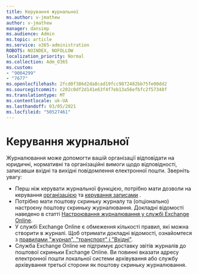 ```yaml
---
title: Керування журнальної
ms.author: v-jmathew
author: v-jmathew
manager: dansimp
ms.audience: Admin
ms.topic: article
ms.service: o365-administration
ROBOTS: NOINDEX, NOFOLLOW
localization_priority: Normal
ms.collection: Adm_O365
ms.custom:
- "9004299"
- "7677"
ms.openlocfilehash: 2fcd0f386d2da8cad19fcc9872482bb75fe00dd2
ms.sourcegitcommit: c202c0df2d141e63f4f7eb13a56efbfc2f57348f
ms.translationtype: MT
ms.contentlocale: uk-UA
ms.lasthandoff: 03/05/2021
ms.locfileid: "50527461"
---
```

# <a name="manage-journaling"></a>Керування журнальної

Журналювання може допомогти вашій організації відповідати на юридичні, нормативні та організаційні вимоги щодо відповідності, записавши вхідні та вихідні повідомлення електронної пошти. Зверніть увагу:

* Перш ніж керувати журнальної функцією, потрібно мати дозволи на керування [організацією](https://go.microsoft.com/fwlink/?linkid=2115259) та [керування записами](https://go.microsoft.com/fwlink/?linkid=2115469) .
* Потрібно мати поштову скриньку журналу та (опціонально) настроєну поштову скриньку журналювання. Докладні відомості наведено в статті [Настроювання журналювання у службі Exchange Online](https://go.microsoft.com/fwlink/?linkid=2115260).
* У службі Exchange Online є обмеження кількості правил, які можна створити в журналі. Щоб отримати докладні відомості, ознайомтеся з [правилами "журнал", "транспорт" і "Вхідні"](https://go.microsoft.com/fwlink/?linkid=2115261).
* Служба Exchange Online не підтримує доставку звітів журналів до поштової скриньки Exchange Online. Ви повинні вказати адресу електронної пошти локальної системи архівування або службу архівування третьої сторони як поштову скриньку журналювання.
